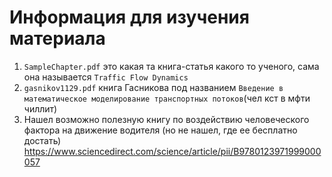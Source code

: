 # Информация для изучения материала

1. ```SampleChapter.pdf``` это какая та книга-статья какого то ученого, сама она называется ```Traffic Flow Dynamics```
2. ```gasnikov1129.pdf``` книга Гасникова под названием ```Введение в математическое моделирование транспортных потоков```(чел кст в мфти чиллит)
3. Нашел возможно полезную книгу по воздействию человеческого фактора на движение водителя (но не нашел, где ее бесплатно достать) https://www.sciencedirect.com/science/article/pii/B9780123971999000057
